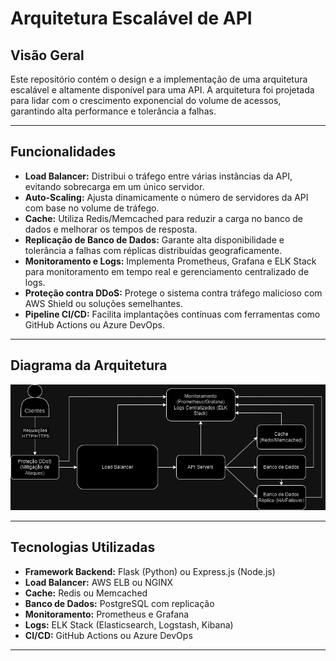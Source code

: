 # Arquitetura Escalável de API

## Visão Geral
Este repositório contém o design e a implementação de uma arquitetura escalável e altamente disponível para uma API. A arquitetura foi projetada para lidar com o crescimento exponencial do volume de acessos, garantindo alta performance e tolerância a falhas.

---

## Funcionalidades
- **Load Balancer:** Distribui o tráfego entre várias instâncias da API, evitando sobrecarga em um único servidor.
- **Auto-Scaling:** Ajusta dinamicamente o número de servidores da API com base no volume de tráfego.
- **Cache:** Utiliza Redis/Memcached para reduzir a carga no banco de dados e melhorar os tempos de resposta.
- **Replicação de Banco de Dados:** Garante alta disponibilidade e tolerância a falhas com réplicas distribuídas geograficamente.
- **Monitoramento e Logs:** Implementa Prometheus, Grafana e ELK Stack para monitoramento em tempo real e gerenciamento centralizado de logs.
- **Proteção contra DDoS:** Protege o sistema contra tráfego malicioso com AWS Shield ou soluções semelhantes.
- **Pipeline CI/CD:** Facilita implantações contínuas com ferramentas como GitHub Actions ou Azure DevOps.

---

## Diagrama da Arquitetura
![Diagrama](images/diagrama.png)

---

## Tecnologias Utilizadas
- **Framework Backend:** Flask (Python) ou Express.js (Node.js)
- **Load Balancer:** AWS ELB ou NGINX
- **Cache:** Redis ou Memcached
- **Banco de Dados:** PostgreSQL com replicação
- **Monitoramento:** Prometheus e Grafana
- **Logs:** ELK Stack (Elasticsearch, Logstash, Kibana)
- **CI/CD:** GitHub Actions ou Azure DevOps

---

